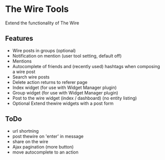 The Wire Tools
==============

Extend the functionality of The Wire

Features
--------

- Wire posts in groups (optional)
- Notification on mention (user tool setting, default off)
- Mentions
- Autocomplete of friends and (recently used) hashtags when composing a wire post
- Search wire posts
- Delete action returns to referer page
- Index widget (for use with Widget Manager plugin)
- Group widget (for use with Widget Manager plugin)
- Post to the wire widget (index / dashboard) (no entity listing)
- Optional Extend thewire widgets with a post form

ToDo
----

- url shortning
- post thewire on 'enter' in message
- share on the wire
- Ajax pagination (more button)
- move autocomplete to an action
